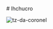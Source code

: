 #   l h c h u c r o 


![tz-da-coronel](https://github.com/user-attachments/assets/69336018-43ed-4f7d-92d7-1208fdc2057c)



